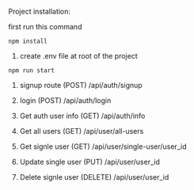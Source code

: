 Project installation:

first run this command

```
npm install
```

1) create .env file at root of the project

```
npm run start
```

1) signup route (POST)
    /api/auth/signup

2) login (POST)
    /api/auth/login

3) Get auth user info (GET)
   /api/auth/info

4) Get all users (GET)
  /api/user/all-users

5) Get signle user (GET)
  /api/user/single-user/user_id

6) Update single user (PUT)
   /api/user/user_id

7) Delete signle user (DELETE)
  /api/user/user_id
